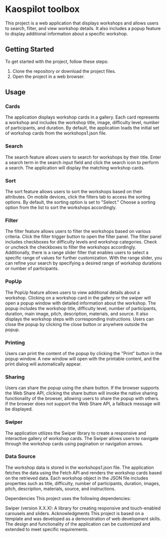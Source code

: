 # Kaospilot toolbox
This project is a web application that displays workshops and allows users to search, filter, and view workshop details. It also includes a popup feature to display additional information about a specific workshop.

## Getting Started
To get started with the project, follow these steps:

1. Clone the repository or download the project files.
2. Open the project in a web browser.

## Usage

### Cards
The application displays workshop cards in a gallery. Each card represents a workshop and includes the workshop title, image, difficulty level, number of participants, and duration. By default, the application loads the initial set of workshop cards from the workshops1.json file.

### Search
The search feature allows users to search for workshops by their title. Enter a search term in the search input field and click the search icon to perform a search. The application will display the matching workshop cards.

### Sort
The sort feature allows users to sort the workshops based on their attributes. On mobile devices, click the filters tab to access the sorting options. By default, the sorting option is set to "Select." Choose a sorting option from the list to sort the workshops accordingly.

### Filter
The filter feature allows users to filter the workshops based on various criteria. Click the filter trigger button to open the filter panel. The filter panel includes checkboxes for difficulty levels and workshop categories. Check or uncheck the checkboxes to filter the workshops accordingly. Additionally, there is a range slider filter that enables users to select a specific range of values for further customization. With the range slider, you can refine your search by specifying a desired range of workshop durations or number of participants.

### PopUp
The PopUp feature allows users to view additional details about a workshop. Clicking on a workshop card in the gallery or the swiper will open a popup window with detailed information about the workshop. The popup includes the workshop title, difficulty level, number of participants, duration, main image, pitch, description, materials, and source. It also displays the workshop steps with corresponding instructions. Users can close the popup by clicking the close button or anywhere outside the popup.

### Printing
Users can print the content of the popup by clicking the "Print" button in the popup window. A new window will open with the printable content, and the print dialog will automatically appear.

### Sharing
Users can share the popup using the share button. If the browser supports the Web Share API, clicking the share button will invoke the native sharing functionality of the browser, allowing users to share the popup with others. If the browser does not support the Web Share API, a fallback message will be displayed.

### Swiper
The application utilizes the Swiper library to create a responsive and interactive gallery of workshop cards. The Swiper allows users to navigate through the workshop cards using pagination or navigation arrows.

### Data Source
The workshop data is stored in the workshops1.json file. The application fetches the data using the Fetch API and renders the workshop cards based on the retrieved data. Each workshop object in the JSON file includes properties such as title, difficulty, number of participants, duration, images, pitch, description, materials, source, and instructions.

Dependencies
This project uses the following dependencies:

Swiper (version X.X.X): A library for creating responsive and touch-enabled carousels and sliders.
Acknowledgments
This project is based on a template and was developed as a demonstration of web development skills. The design and functionality of the application can be customized and extended to meet specific requirements.
